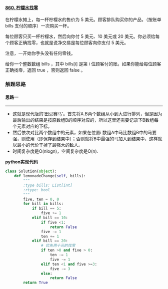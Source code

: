 #### [860. 柠檬水找零](https://leetcode.cn/problems/lemonade-change/)

在柠檬水摊上，每一杯柠檬水的售价为 5 美元。顾客排队购买你的产品，（按账单 bills 支付的顺序）一次购买一杯。

每位顾客只买一杯柠檬水，然后向你付 5 美元、10 美元或 20 美元。你必须给每个顾客正确找零，也就是说净交易是每位顾客向你支付 5 美元。

注意，一开始你手头没有任何零钱。

给你一个整数数组 bills ，其中 bills[i] 是第 i 位顾客付的账。如果你能给每位顾客正确找零，返回 true ，否则返回 false 。

 

### 解题思路
#### 思路一
****
- 这就是现代版的‘田忌赛马’。首先将A.B两个数组从小到大进行排列，但是因为最后输出的结果是按原数组B的顺序对应的，所以这里还需要记录下B数组每个元素对应的下标。
- 然后依次对比两个数组中的元素，如果在位置i 数组A中马比数组B中的马要强，则使用（即保存到结果中）；否则就将B中最强的马加入到结果中，这样就以最小的代价干掉了最强大的敌人。
- 时间复杂度是O(nlogn)，空间复杂度是O(n).

**python实现代码**
```python
class Solution(object):
    def lemonadeChange(self, bills):
        """
        :type bills: List[int]
        :rtype: bool
        """
        five, ten = 0, 0
        for bill in bills:
            if bill == 5:
                five += 1
            elif bill == 10:
                if five <1:
                    return False
                five -= 1
                ten += 1
            elif bill == 20:
                # 优先用十元的找零
                if ten >0 and five > 0:
                    ten -= 1
                    five -= 1
                elif ten <1 and five >=3:
                    five -= 3
                else:
                    return False
        return True
```

